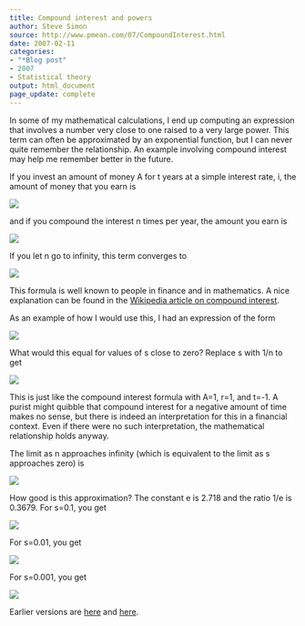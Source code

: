 ```yaml
---
title: Compound interest and powers
author: Steve Simon
source: http://www.pmean.com/07/CompoundInterest.html
date: 2007-02-11
categories:
- "*Blog post"
- 2007
- Statistical theory
output: html_document
page_update: complete
---
```


In some of my mathematical calculations, I end up computing an expression that involves a number very close to one raised to a very large power. This term can often be approximated by an exponential function, but I can never quite remember the relationship. An example involving compound interest may help me remember better in the future.

<!---More--->

If you invest an amount of money A for t years at a simple interest rate, i, the amount of money that you earn is

![](http://www.pmean.com/new-images/07/CompoundInterest01.gif)

and if you compound the interest n times per year, the amount you earn is

![](http://www.pmean.com/new-images/07/CompoundInterest02.gif)

If you let n go to infinity, this term converges to

![](http://www.pmean.com/new-images/07/CompoundInterest03.gif)

This formula is well known to people in finance and in mathematics. A nice explanation can be found in the [Wikipedia article on compound interest][wik1].

As an example of how I would use this, I had an expression of the form

![](http://www.pmean.com/new-images/07/CompoundInterest04.gif)

What would this equal for values of s close to zero? Replace s with 1/n to get

![](http://www.pmean.com/new-images/07/CompoundInterest05.gif)

This is just like the compound interest formula with A=1, r=1, and t=-1. A purist might quibble that compound interest for a negative amount of time makes no sense, but there is indeed an interpretation for this in a financial context. Even if there were no such interpretation, the mathematical relationship holds anyway.

The limit as n approaches infinity (which is equivalent to the limit as s approaches zero) is

![](http://www.pmean.com/new-images/07/CompoundInterest06.gif)

How good is this approximation? The constant e is 2.718 and the ratio 1/e is 0.3679. For s=0.1, you get

![](http://www.pmean.com/new-images/07/CompoundInterest07.gif)

For s=0.01, you get

![](http://www.pmean.com/new-images/07/CompoundInterest08.gif)

For s=0.001, you get

![](http://www.pmean.com/new-images/07/CompoundInterest09.gif)

Earlier versions are [here][sim1] and [here][sim2].

[sim1]: http://www.pmean.com/07/CompoundInterest.html
[sim2]: http://new.pmean.com/compound-interest/

[wik1]: http://en.wikipedia.org/wiki/Compound_interest

